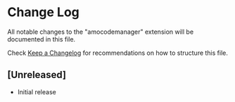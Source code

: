 # Change Log

All notable changes to the "amocodemanager" extension will be documented in this file.

Check [Keep a Changelog](http://keepachangelog.com/) for recommendations on how to structure this file.

## [Unreleased]

- Initial release